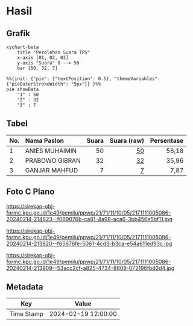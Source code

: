 # Hasil

## Grafik

```mermaid
xychart-beta
    title "Perolehan Suara TPS"
    x-axis [01, 02, 03]
    y-axis "Suara" 0 --> 50
    bar [50, 32, 7]
```

```mermaid
%%{init: {"pie": {"textPosition": 0.5}, "themeVariables": {"pieOuterStrokeWidth": "5px"}} }%%
pie showData
    "1" : 50
    "2" : 32
    "3" : 7
```

## Tabel

| No. | Nama Paslon    | Suara | Suara (raw) | Persentase |
|:--- |:-------------- | -----:| -----------:| ----------:|
| 1   | ANIES MUHAIMIN | 50    | [50][p-1]   | 56,18      |
| 2   | PRABOWO GIBRAN | 32    | [32][p-2]   | 35,96      |
| 3   | GANJAR MAHFUD  | 7     | [7][p-3]    | 7,87       |


[p-1]: https://github.com/gigit-pemilu/pemilu-2024-21-kepulauan-riau/blob/main/pilpres/hitung-suara/sub/21-kepulauan-riau/sub/71-kota-batam/sub/11-sagulung/sub/1005-sungai-langkai/sub/086-tps/sub/paslon-1.txt
[p-2]: https://github.com/gigit-pemilu/pemilu-2024-21-kepulauan-riau/blob/main/pilpres/hitung-suara/sub/21-kepulauan-riau/sub/71-kota-batam/sub/11-sagulung/sub/1005-sungai-langkai/sub/086-tps/sub/paslon-2.txt
[p-3]: https://github.com/gigit-pemilu/pemilu-2024-21-kepulauan-riau/blob/main/pilpres/hitung-suara/sub/21-kepulauan-riau/sub/71-kota-batam/sub/11-sagulung/sub/1005-sungai-langkai/sub/086-tps/sub/paslon-3.txt

## Foto C Plano

https://sirekap-obj-formc.kpu.go.id/1e49/pemilu/ppwp/21/71/11/10/05/2171111005086-20240214-214823--f069076b-ca81-4a98-aca6-3bb456e5bf11.jpg

https://sirekap-obj-formc.kpu.go.id/1e49/pemilu/ppwp/21/71/11/10/05/2171111005086-20240214-213820--f65676fe-5061-4cd3-b3ca-e54a611ed93c.jpg

https://sirekap-obj-formc.kpu.go.id/1e49/pemilu/ppwp/21/71/11/10/05/2171111005086-20240214-213909--53acc2cf-a825-4734-8608-072196fbd2d4.jpg


## Metadata

| Key        | Value               |
| ---------- | ------------------- |
| Time Stamp | 2024-02-19 12:00:00 |



